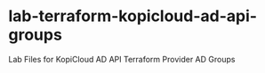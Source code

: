 # lab-terraform-kopicloud-ad-api-groups
Lab Files for KopiCloud AD API Terraform Provider AD Groups
